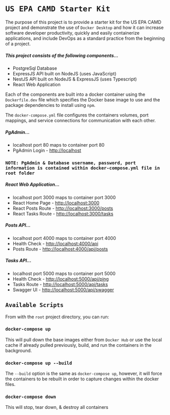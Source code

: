 # `US EPA CAMD Starter Kit`

The purpose of this project is to provide a starter kit for the US EPA CAMD project and demonstrate the use of `Docker Desktop` and how it can increase software developer productivity, quickly and easily containerize applications, and include DevOps as a standard practice from the beginning of a project.

##### This project consists of the following components...
* PostgreSql Database
* ExpressJS API built on NodeJS (uses JavaScript)
* NestJS API built on NodeJS & ExpressJS (uses Typescript)
* React Web Application

Each of the components are built into a docker container using the `Dockerfile.dev` file which specifies the Docker base image to use and the package dependencies to install using `npm`.

The `docker-compose.yml` file configures the containers volumes, port mappings, and service connections for communication with each other.

##### PgAdmin...
* localhost port 80 maps to container port 80
* PgAdmin Login - [http://localhost](http://localhost)

### `NOTE: PgAdmin & Database username, password, port information is contained within docker-compose.yml file in root folder`

##### React Web Application...
* localhost port 3000 maps to container port 3000
* React Home Page - [http://localhost:3000](http://localhost:3000)
* React Posts Route - [http://localhost:3000/posts](http://localhost:3000/posts)
* React Tasks Route - [http://localhost:3000/tasks](http://localhost:3000/tasks)

##### Posts API...
* localhost port 4000 maps to container port 4000
* Health Check - [http://localhost:4000/api](http://localhost:4000/api)
* Posts Route - [http://localhost:4000/api/posts](http://localhost:4000/api/posts)

##### Tasks API...
* localhost port 5000 maps to container port 5000
* Health Check - [http://localhost:5000/api/ping](http://localhost:5000/api/ping)
* Tasks Route - [http://localhost:5000/api/tasks](http://localhost:5000/api/tasks)
* Swagger UI - [http://localhost:5000/api/swagger](http://localhost:5000/api/swagger)
  
## `Available Scripts`

From with the `root` project directory, you can run:

### `docker-compose up`
This will pull down the base images either from `Docker Hub` or use the local cache if already pulled previously, build, and run the containers in the background.

### `docker-compose up --build`
The `--build` option is the same as `docker-compose up`, however, it will force the containers to be rebuilt in order to capture changes within the docker files.

### `docker-compose down`
This will stop, tear down, & destroy all containers
